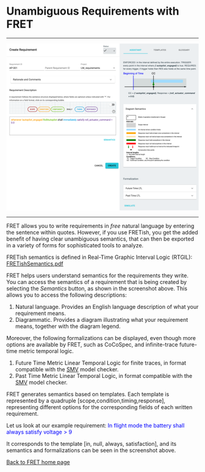 # Unambiguous Requirements with FRET

***

<img src="../screen_shots/SemanticsAndFormalizations.png">

***

FRET allows you to write requirements in _free_ natural language by entering the sentence within quotes. However, if you use FRETish, you get the added benefit of having clear unambiguous semantics, that can then be exported in a variety of forms for sophisticated tools to analyze.

FRETish semantics is defined in Real-Time Graphic Interval Logic (RTGIL): [FRETishSemantics.pdf](./fretishSemantics.pdf)


FRET helps users understand semantics for the requirements they write. You can access the semantics of a requirement that is being created by selecting the _Semantics_ button, as shown in the screenshot above. This allows you to access the following descriptions:

1. Natural language. Provides an English language description of what your requirement means.
2. Diagrammatic. Provides a diagram illustrating what your requirement means, together with the diagram legend.

Moreover, the following formalizations can be displayed, even though more options are available by FRET, such as CoCoSpec, and infinite-trace future-time metric temporal logic.

1. Future Time Metric Linear Temporal Logic for finite traces, in format compatible with the [SMV](https://en.wikipedia.org/wiki/NuSMV) model checker.
2. Past Time Metric Linear Temporal Logic, in format compatible with the [SMV](https://en.wikipedia.org/wiki/NuSMV) model checker.

FRET generates semantics based on templates. Each template is represented by a quadruple [scope,condition,timing,response], representing different options for the corresponding fields of each written requirement.

Let us look at our example requirement: <span style="color:blue">In flight mode the battery shall always satisfy voltage > 9 </span>

It corresponds to the template [in, null, always, satisfaction], and its semantics and formalizations can be seen in the screenshot above.

[Back to FRET home page](../userManual.md)   
